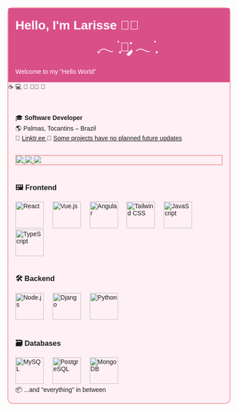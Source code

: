 <div style="border: 2px solid #f7a8a8; border-radius: 12px; background: #fff0f5; font-family: sans-serif;">
   <!-- Topo -->
   <div style="background: #d94f88; padding: 16px; ">
      <h1 style="color: white; margin: 0;"> Hello, I'm Larisse 🌷🌿ㅤㅤㅤㅤㅤㅤㅤㅤㅤㅤㅤㅤㅤㅤ  ִֶָ𓂃 ࣪ ִֶָ🐇་༘ 𓂃 ࣪ ִֶָ </h1>
      <p style="color: white; margin: 0; border-radius: 12px 12px 0 0;">Welcome to my "Hello World"</p>
   </div>
   <div> 
      ☕  💻 📸 💪🏼 🛬
   </div>
   <br>
   <!-- Corpo -->
   <div style="padding: 16px;">
      <!-- <h3 style="color: #d94f88; margin-bottom: 8px;">F A C T SㅤA B O U TㅤM E:</h3> -->
      <p>
         🎓 <strong>Software Developer</strong><br>
         🌎 Palmas, Tocantins – Brazil<br>
        <!-- 💻 Developer since 2021<br> -->
         🔗 <a href="https://linktr.ee/larisseralves" target="_blank"> Linktr.ee </a>
         🔗 <a href="https://github.com/larissealves/Portifolio" target="_blank"> Some projects have no planned future updates </a>
      </p>
      <br>
         <div style="border: 2px solid #f7a8a8; align:left ">
            <a href="https://www.linkedin.com/in/larissealves/?trk=people-guest_people_search-card&originalSubdomain=br" target="_blank">
               <img src="https://img.shields.io/badge/-LinkedIn-%230077B5?style=for-the-badge&logo=linkedin&logoColor=white" target="_blank">
            </a>
            <a href="https://instagram.com/larisseralves" target="_blank">
               <img src="https://img.shields.io/badge/-Instagram-%23E4405F?style=for-the-badge&logo=instagram&logoColor=white" target="_blank">
            </a>
            <a href="mailto:alves.larisser@gmail.com">
               <img src="https://img.shields.io/badge/-Gmail-%23333?style=for-the-badge&logo=gmail&logoColor=white" target="_blank">
            </a>
         </div>
      <br>
      <div align="left">
         <!-- Frontend -->
         <div align="left">
            <div>
               <h3>🖼️ Frontend</h3>
               <img src="https://cdn.jsdelivr.net/gh/devicons/devicon/icons/react/react-original-wordmark.svg" height="60" width="64"  alt="React" />
               <img width="12" />
               <img src="https://cdn.jsdelivr.net/gh/devicons/devicon/icons/vuejs/vuejs-original-wordmark.svg" height="60"  width="64"  alt="Vue.js" />
               <img width="12" />
               <img src="https://cdn.jsdelivr.net/gh/devicons/devicon/icons/angularjs/angularjs-original.svg" height="60"  width="64"  alt="Angular" />
               <img width="12" />
               <img src="https://skillicons.dev/icons?i=tailwind" height="60" width="64"   alt="Tailwind CSS" />
               <img width="12" />
               <img src="https://cdn.jsdelivr.net/gh/devicons/devicon/icons/javascript/javascript-original.svg" height="60" width="64"   alt="JavaScript" />
               <img width="12" />
               <img src="https://skillicons.dev/icons?i=ts" height="60" width="64"   alt="TypeScript" />
            </div>
            <br>
            <!-- Backend -->
            <div align="left">
               <h3>🛠️ Backend</h3>
               <img src="https://cdn.jsdelivr.net/gh/devicons/devicon/icons/nodejs/nodejs-plain-wordmark.svg" height="60" width="64"   alt="Node.js" />
               <img width="12" />
               <img src="https://cdn.jsdelivr.net/gh/devicons/devicon/icons/django/django-plain-wordmark.svg" height="60"  width="64"  alt="Django" />
               <img width="12" />
               <img src="https://skillicons.dev/icons?i=py" height="60"  width="64"  alt="Python" />
            </div>
            <br>
            <!-- Database -->
            <div align="left">
               <h3>🗃️ Databases</h3>
               <img src="https://cdn.jsdelivr.net/gh/devicons/devicon/icons/mysql/mysql-plain-wordmark.svg" height="60" width="64"   alt="MySQL" />
               <img width="12" />
               <img src="https://cdn.jsdelivr.net/gh/devicons/devicon/icons/postgresql/postgresql-original-wordmark.svg" height="60" width="64"   alt="PostgreSQL" />
               <img width="12" />
               <img src="https://cdn.jsdelivr.net/gh/devicons/devicon/icons/mongodb/mongodb-plain-wordmark.svg" height="60"  width="64"  alt="MongoDB" />
            </div>
            📦 ...and "everything" in between
         </div>
         <!--
         <br>
         <div align="left">
            <img src="https://github-readme-stats.vercel.app/api?username=larissealves&hide_title=true&hide_rank=true&show_icons=true&include_all_commits=true&count_private=true&disable_animations=true&theme=dracula&locale=en&hide_border=false&order=1" height="150" alt="stats graph" />
            <br>
            <img src="https://github-readme-activity-graph.vercel.app/graph?username=larissealves&radius=16&theme=dracula&area=true&order=5&hide_border=false&hide_title=false" height="300" alt="activity-graph graph" />
         </div>
         -->
      </div>
   </div>
</div>
